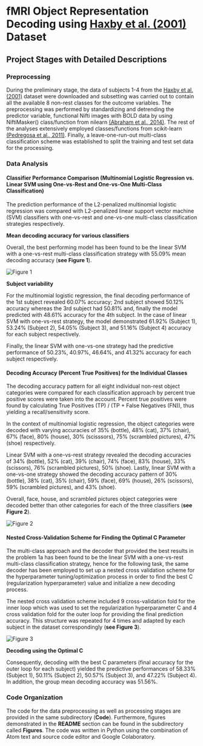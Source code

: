 # fMRI Object Representation Decoding using [Haxby et al. (2001)](https://pubmed.ncbi.nlm.nih.gov/11577229/) Dataset

## Project Stages with Detailed Descriptions

### Preprocessing

During the preliminary stage, the data of subjects 1-4 from the [Haxby et al. (2001)](https://pubmed.ncbi.nlm.nih.gov/11577229/) dataset were downloaded and subsetting was carried out to contain all the available 8 non-rest classes for the outcome variables. The preprocessing was performed by standardizing and detrending the predictor variable, functional Nifti images with BOLD data by using NiftiMasker() class/function from nilearn [(Abraham et al., 2014)](https://www.frontiersin.org/articles/10.3389/fninf.2014.00014/full?ref=https://githubhelp.com). The rest of the analyses extensively employed classes/functions from scikit-learn [(Pedregosa et al., 2011)](https://arxiv.org/abs/1201.0490). Finally, a leave-one-run-out multi-class classification scheme was established to split the training and test set data for the processing.

### Data Analysis

#### Classifier Performance Comparison (Multinomial Logistic Regression vs. Linear SVM using One-vs-Rest and One-vs-One Multi-Class Classification)

The prediction performance of the L2-penalized multinomial logistic regression was compared with L2-penalized linear support vector machine (SVM) classifiers with one-vs-rest and one-vs-one multi-class classification strategies respectively.

**Mean decoding accuracy for various classifiers**

Overall, the best performing model has been found to be the linear SVM with a one-vs-rest multi-class classification strategy with 55.09% mean decoding accuracy (**see Figure 1**).

![Figure 1](https://github.com/batiyilmaz/fMRI-Object-Representation-Decoding-Project-Haxby-et-al-2001-Dataset/blob/main/Figures/Figure_1.png)

**Subject variability**

For the multinomial logistic regression, the final decoding performance of the 1st subject revealed 60.07% accuracy; 2nd subject showed 50.12% accuracy whereas the 3rd subject had 50.81% and, finally the model predicted with 48.61% accuracy for the 4th subject. In the case of linear SVM with one-vs-rest strategy, the model demonstrated 61.92% (Subject 1), 53.24% (Subject 2), 54.05% (Subject 3), and 51.16% (Subject 4) accuracy for each subject respectively. 

Finally, the linear SVM with one-vs-one strategy had the predictive performance of 50.23%, 40.97%, 46.64%, and 41.32% accuracy for each subject respectively.
  
#### Decoding Accuracy (Percent True Positives) for the Individual Classes

The decoding accuracy pattern for all eight individual non-rest object categories were compared for each classification approach by percent true positive scores were taken into the account. Percent true positives were found by calculating True Positives (TP) / (TP + False Negatives (FN)), thus yielding a recall/sensitivity score.

In the context of multinomial logistic regression, the object categories were decoded with varying accuracies of 35% (bottle), 48% (cat), 37% (chair), 67% (face), 80% (house), 30% (scisssors), 75% (scrambled pictures), 47% (shoe) respectively.

Linear SVM with a one-vs-rest strategy revealed the decoding accuracies of 34% (bottle), 52% (cat), 39% (chair), 74% (face), 83% (house), 33% (scissors), 76% (scrambled pictures), 50% (shoe).
Lastly, linear SVM with a one-vs-one strategy showed the decoding accuracy pattern of 30% (bottle), 38% (cat), 35% (chair), 59% (face), 69% (house), 26% (scissors), 59% (scrambled pictures), and 43% (shoe).

Overall, face, house, and scrambled pictures object categories were decoded better than other categories for each of the three classifiers (**see Figure 2**).

![Figure 2](https://github.com/batiyilmaz/fMRI-Object-Representation-Decoding-Project-Haxby-et-al-2001-Dataset/blob/main/Figures/Figure_2.png)

#### Nested Cross-Validation Scheme for Finding the Optimal C Parameter

The multi-class approach and the decoder that provided the best results in the problem 1a has been found to be the linear SVM with a one-vs-rest multi-class classification strategy, hence for the following task, the same decoder has been employed to set up a nested cross validation scheme for the hyperparameter tuning/optimization process in order to find the best C (regularization hyperparameter) value and initialize a new decoding process.

The nested cross validation scheme included 9 cross-validation fold for the inner loop which
was used to set the regularization hyperparameter C and 4 cross validation fold for the outer loop for providing the final prediction accuracy. This structure was repeated for 4 times and adapted by each subject in the dataset correspondingly (**see Figure 3**).

![Figure 3](https://github.com/batiyilmaz/fMRI-Object-Representation-Decoding-Project-Haxby-et-al-2001-Dataset/blob/main/Figures/Figure_3.png)

**Decoding using the Optimal C**

Consequently, decoding with the best C parameters (final accuracy for the outer loop for each subject) yielded the predictive performances of 58.33% (Subject 1), 50.11% (Subject 2), 50.57% (Subject 3), and 47.22% (Subject 4). In addition, the group mean decoding accuracy was 51.56%.

### Code Organization
The code for the data preprocessing as well as processing stages are provided in the same subdirectory (**Code**). Furthermore, figures demonstrated in the **README** section can be found in the subdirectory called **Figures**. The code was written in Python using the combination of Atom text and source code editor and Google Colaboratory.

